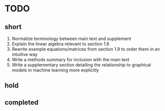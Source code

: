 # TODO

## short
1. Normalize terminology between main text and supplement
1. Explain the linear algebra relevant to section 1.8
1. Rewrite example equations/matrices from section 1.9 to order them in an intuitive way
1. Write a methods summary for inclusion with the main text
1. Write a supplementary section detailing the relationship to graphical models in machine learning more explicitly

## hold

## completed

